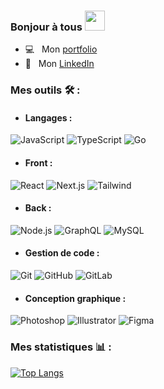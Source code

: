 ### Bonjour à tous <img src="https://media.giphy.com/media/hvRJCLFzcasrR4ia7z/giphy.gif" width="32px">

- 💻 &nbsp; Mon [portfolio](https://ryan-pina.com/)
- 💼 &nbsp; Mon [LinkedIn](https://www.linkedin.com/in/ryan-pina-silasse/)

### Mes outils 🛠 :

  - #### Langages :
![JavaScript](https://img.shields.io/badge/Javascript-blue?style=for-the-badge&logo=javascript&logoColor=%23F7DF1E&color=grey)
![TypeScript](https://img.shields.io/badge/Typescript-blue?style=for-the-badge&logo=typescript&logoColor=white&color=blue)
![Go](https://img.shields.io/badge/GO-black?style=for-the-badge&logo=go&logoColor=white&color=%2300ADD8)

  - #### Front :
![React](https://img.shields.io/badge/React-blue?style=for-the-badge&logo=react&logoColor=grey&color=%2361DAFB)
![Next.js](https://img.shields.io/badge/Next.js-black?style=for-the-badge&logo=nextdotjs&logoColor=white&color=%23000000)
![Tailwind](https://img.shields.io/badge/Tailwind-blue?style=for-the-badge&logo=tailwindcss&logoColor=white&color=%2306B6D4)

  - #### Back :
![Node.js](https://img.shields.io/badge/NodeJS-black?style=for-the-badge&logo=nodedotjs&logoColor=white&color=%23339933)
![GraphQL](https://img.shields.io/badge/GraphQL-black?style=for-the-badge&logo=graphql&logoColor=white&color=%23E10098)
![MySQL](https://img.shields.io/badge/MySQL-black?style=for-the-badge&logo=mysql&logoColor=white&color=%234479A1)


  - #### Gestion de code :
![Git](https://img.shields.io/badge/Git-black?style=for-the-badge&logo=git&logoColor=white&color=%23F05032)
![GitHub](https://img.shields.io/badge/GitHub-black?style=for-the-badge&logo=github&logoColor=white&color=%23181717)
![GitLab](https://img.shields.io/badge/GitLab-black?style=for-the-badge&logo=gitlab&logoColor=white&color=%23FC6D26)


- #### Conception graphique :
![Photoshop](https://img.shields.io/badge/Photoshop-black?style=for-the-badge&logo=adobephotoshop&logoColor=white&color=%2331A8FF)
![Illustrator](https://img.shields.io/badge/Illustrator-black?style=for-the-badge&logo=adobeillustrator&logoColor=white&color=%23FF9A00)
![Figma](https://img.shields.io/badge/Figma-black?style=for-the-badge&logo=figma&logoColor=white&color=%23F24E1E)

### Mes statistiques 📊 :
[![Top Langs](https://github-readme-stats.vercel.app/api/top-langs/?username=N95Ryan&layout=donut&theme=tokyonight)](https://github.com/anuraghazra/github-readme-stats)
